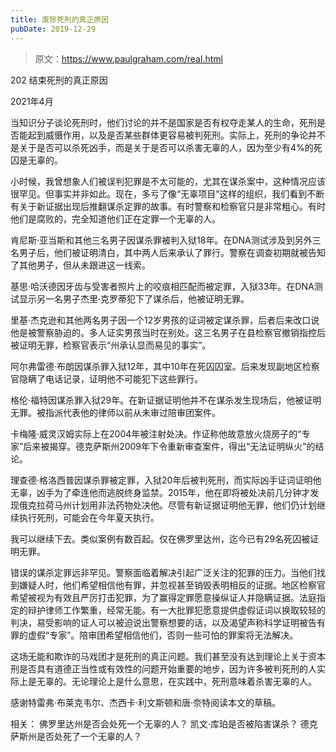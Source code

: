 ```yaml
---
title: 废除死刑的真正原因
pubDate: 2019-12-29
---
```


> 原文：https://www.paulgraham.com/real.html 

            
202 结束死刑的真正原因

2021年4月

当知识分子谈论死刑时，他们讨论的并不是国家是否有权夺走某人的生命，死刑是否能起到威慑作用，以及是否某些群体更容易被判死刑。实际上，死刑的争论并不是关于是否可以杀死凶手，而是关于是否可以杀害无辜的人，因为至少有4%的死囚是无辜的。

小时候，我曾想象人们被误判犯罪是不太可能的，尤其在谋杀案中，这种情况应该很罕见。但事实并非如此。现在，多亏了像“无辜项目”这样的组织，我们看到不断有关于新证据出现后推翻谋杀定罪的故事。有时警察和检察官只是非常粗心。有时他们是腐败的，完全知道他们正在定罪一个无辜的人。

肯尼斯·亚当斯和其他三名男子因谋杀罪被判入狱18年。在DNA测试涉及到另外三名男子后，他们被证明清白，其中两人后来承认了罪行。警察在调查初期就被告知了其他男子，但从未跟进这一线索。

基思·哈沃德因牙齿与受害者照片上的咬痕相匹配而被定罪，入狱33年。在DNA测试显示另一名男子杰里·克罗蒂犯下了谋杀后，他被证明无罪。

里基·杰克逊和其他两名男子因一个12岁男孩的证词被定谋杀罪，后者后来改口说他是被警察胁迫的。多人证实男孩当时在别处。这三名男子在县检察官撤销指控后被证明无罪，检察官表示“州承认显而易见的事实”。

阿尔弗雷德·布朗因谋杀罪入狱12年，其中10年在死囚囚室。后来发现副地区检察官隐瞒了电话记录，证明他不可能犯下这些罪行。

格伦·福特因谋杀罪入狱29年。在新证据证明他并不在谋杀发生现场后，他被证明无罪。被指派代表他的律师以前从未审过陪审团案件。

卡梅隆·威灵汉姆实际上在2004年被注射处决。作证称他故意放火烧房子的“专家”后来被揭穿。德克萨斯州2009年下令重新审查案件，得出“无法证明纵火”的结论。

理查德·格洛西普因谋杀罪被定罪，入狱20年后被判死刑，而实际凶手证词证明他无辜，凶手为了牵连他而逃脱终身监禁。2015年，他在即将被处决前几分钟才发现俄克拉荷马州计划用非法药物处决他。尽管有新证据证明他无罪，他们仍计划继续执行死刑，可能会在今年夏天执行。

我可以继续下去。类似案例有数百起。仅在佛罗里达州，迄今已有29名死囚被证明无罪。

错误的谋杀定罪远非罕见。警察面临着解决引起广泛关注的犯罪的压力。当他们找到嫌疑人时，他们希望相信他有罪，并忽视甚至销毁表明相反的证据。地区检察官希望被视为有效且严厉打击犯罪，为了赢得定罪愿意操纵证人并隐瞒证据。法庭指定的辩护律师工作繁重，经常无能。有一大批罪犯愿意提供虚假证词以换取较轻的判决，易受影响的证人可以被迫说出警察想要的话，以及渴望声称科学证明被告有罪的虚假“专家”。陪审团希望相信他们，否则一些可怕的罪案将无法解决。

这场无能和欺诈的马戏团才是死刑的真正问题。我们甚至没有达到理论上关于资本刑是否具有道德正当性或有效性的问题开始重要的地步，因为许多被判死刑的人实际上是无辜的。无论理论上是什么意思，在实践中，死刑意味着杀害无辜的人。

感谢特雷弗·布莱克韦尔、杰西卡·利文斯顿和唐·奈特阅读本文的草稿。

相关：
佛罗里达州是否会处死一个无辜的人？
凯文·库珀是否被陷害谋杀？
德克萨斯州是否处死了一个无辜的人？
